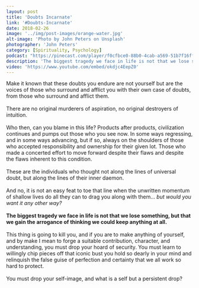 ```yaml
---
layout: post
title: 'Doubts Incarnate'
link: '#Doubts-Incarnate'
date: 2018-02-26
image: '../img/post-images/orange-water.jpg'
alt-image: 'Photo by John Peters on Unsplash'
photographer: 'John Peters'
category: [Spirituality, Psychology]
podcast: "https://pinecast.com/player/f0cfbce0-88b0-4cab-a569-51b7f16ff3f4?theme=minimal"
description: 'The biggest tragedy we face in life is not that we lose something, but that we gain the arrogance of thinking we could keep anything at all.'
video: 'https://www.youtube.com/embed/okdjc4EepZ0'
---
```


Make it known that these doubts you endure are not yourself but are the voices of those who surround and afflict you with their own case of doubts, from those who surround and afflict them. 
<br>
<br>
There are no original murderers of aspiration, no original destroyers of intuition. 
<br>
<br>
Who then, can you blame in this life? Products after products, civilization continues and pumps out those who you see now. In some ways regressing, and in some ways advancing, but if so, always on the shoulders of those who accepted responsibility and ownership for their given lot. Those who made a concerted effort to move forward despite their flaws and despite the flaws inherent to this condition. 
<br>
<br>
These are the individuals who thought not along the lines of universal doubt, but along the lines of their inner daemon. 
<br>
<br>
And no, it is not an easy feat to toe that line when the unwritten momentum of shallow lives do all they can to drag you along with them... *but would you want it any other way?* 
<br>
<br>
**The biggest tragedy we face in life is not that we lose something, but that we gain the arrogance of thinking we could keep anything at all.**
<br>
<br> 
This thing is going to kill you, and if you are to make anything of yourself, and by make I mean to forge a suitable contribution, character, and understanding, you must drop your hoard of security. You must learn to willingly chip pieces off that iconic bust you hold so dearly in your mind and relinquish the false guise of perfection and certainty that we all work so hard to protect. 
<br>
<br>
You must drop your self-image, and what is a self but a persistent drop?